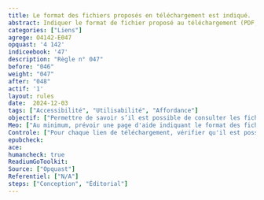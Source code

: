 ```yaml
---
title: Le format des fichiers proposés en téléchargement est indiqué. 
abstract: Indiquer le format de fichier proposé au téléchargement (PDF, DOC, ODS, ODT, XLS, etc.) permet d’anticiper les logiciels nécessaires pour l’ouvrir sur son terminal de lecture.
categories: ["Liens"]
agrege: O4142-E047
opquast: '4 142'
indiceebook: '47'
description: "Règle n° 047"
before: "046"
weight: "047"
after: "048"
actif: '1'
layout: rules
date:  2024-12-03
tags: ["Accessibilité", "Utilisabilité", "Affordance"]
objectif: ["Permettre de savoir s’il est possible de consulter les fichiers proposés en téléchargement sur son terminal de lecture.", "Réduire la charge serveur en évitant les téléchargements inutiles.", "Améliorer l’accessibilité des contenus aux lectrices et lecteurs handicapées"]
Meo: ["Au minimum, prévoir une page d'aide indiquant le format des fichiers proposés s'il est unique.Au mieux, indiquer le format pour chaque lien permettant de télécharger un fichier."]
Controle: ["Pour chaque lien de téléchargement, vérifier qu'il est possible d'en connaître le format via&nbsp;: </li><li> une information générique donnée dans une page d'aide ;</li><li> une information donnée dans le contexte du lien&nbsp;: paragraphe ou élément de liste li où il est inclus, titre de section qui le précède, cellule d'en-tête de tableau associée à celle où il est présent ;</li><li> l'attribut title du lien reprenant et complétant le libellé de celui-ci ;</li><li>une information donnée dans le libellé du lien ;</li><li> une icône dotée d'un texte alternatif indiquant le format du fichier.</li>"]
epubcheck: 
ace: 
humancheck: true
ReadiumGoToolkit: 
Source: ["Opquast"]
Referentiel: ["N/A"]
steps: ["Conception", "Éditorial"]
---
```

<!-- Imaginez télécharger un fichier en pensant que c'est un PDF, mais découvrir que c'est un DOC et que vous n'avez pas le bon logiciel pour l'ouvrir – c'est comme commander un croissant et recevoir un burrito ! Pour éviter ces surprises, indiquez toujours le format des fichiers en téléchargement. C'est un peu comme mettre des étiquettes sur les étagères d'une bibliothèque : "PDF ici", "DOC là-bas". Cela permet à chacun de savoir à quoi s'attendre et d'avoir les bons outils sous la main. Une petite attention qui fait une grande différence, comme un bon hôte qui s'assure que ses invités sont bien préparés. Alors, faites plaisir à vos utilisateurs et indiquez toujours le format des fichiers en téléchargement ! -->